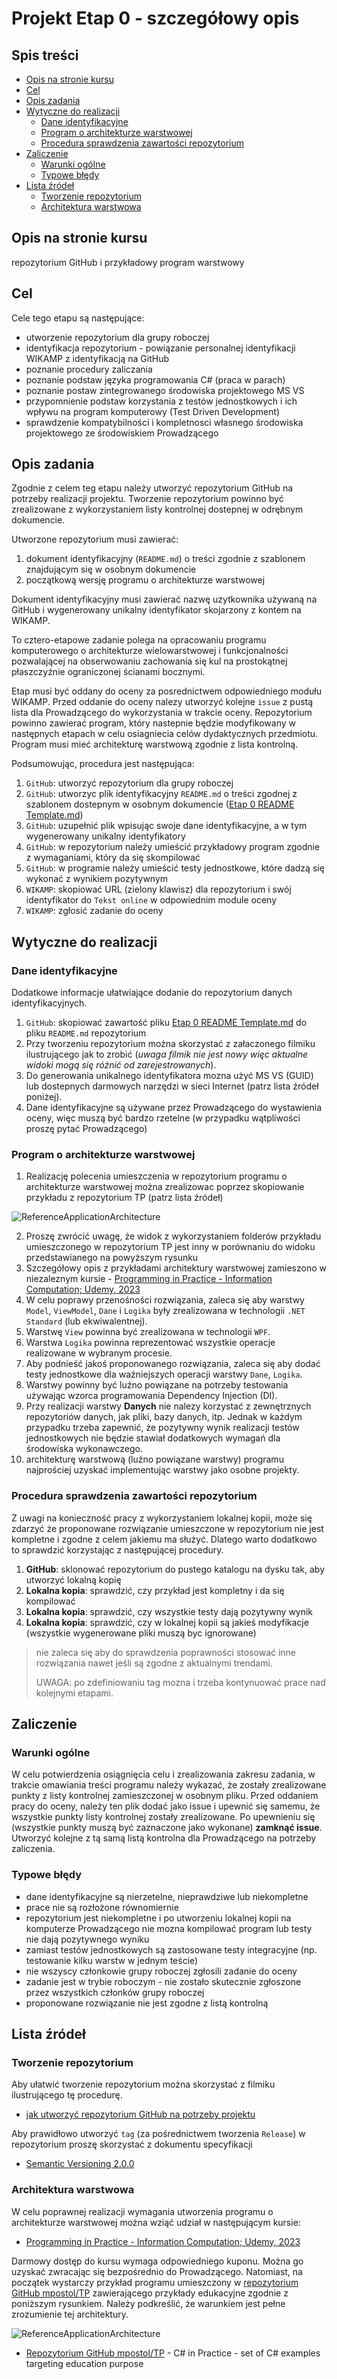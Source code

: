 # Projekt Etap 0 - szczegółowy opis <!-- omit in toc -->

## Spis treści <!-- omit in toc -->

- [Opis na stronie kursu](#opis-na-stronie-kursu)
- [Cel](#cel)
- [Opis zadania](#opis-zadania)
- [Wytyczne do realizacji](#wytyczne-do-realizacji)
  - [Dane identyfikacyjne](#dane-identyfikacyjne)
  - [Program o architekturze warstwowej](#program-o-architekturze-warstwowej)
  - [Procedura sprawdzenia zawartości repozytorium](#procedura-sprawdzenia-zawartości-repozytorium)
- [Zaliczenie](#zaliczenie)
  - [Warunki ogólne](#warunki-ogólne)
  - [Typowe błędy](#typowe-błędy)
- [Lista źródeł](#lista-źródeł)
  - [Tworzenie repozytorium](#tworzenie-repozytorium)
  - [Architektura warstwowa](#architektura-warstwowa)

## Opis na stronie kursu

repozytorium GitHub i przykładowy program warstwowy

## Cel

Cele tego etapu są następujące:

- utworzenie repozytorium dla grupy roboczej
- identyfikacja repozytorium - powiązanie personalnej identyfikacji WIKAMP z identyfikacją na GitHub
- poznanie procedury zaliczania
- poznanie podstaw języka programowania C# (praca w parach)
- poznanie postaw zintegrowanego środowiska projektowego MS VS
- przypomnienie podstaw korzystania z testów jednostkowych i ich wpływu na program  komputerowy (Test Driven Development)
- sprawdzenie kompatybilności i kompletnosci własnego środowiska projektowego ze środowiskiem Prowadzącego

## Opis zadania

Zgodnie z celem teg etapu należy utworzyć repozytorium GitHub na potrzeby realizacji projektu. Tworzenie repozytorium powinno być zrealizowane z wykorzystaniem listy kontrolnej dostepnej w odrębnym dokumencie.

Utworzone repozytorium musi zawierać:

1. dokument identyfikacyjny (`README.md`) o treści zgodnie z szablonem znajdującym się w osobnym dokumencie
2. początkową wersję programu o architekturze warstwowej

Dokument identyfikacyjny musi zawierać nazwę uzytkownika używaną na GitHub i wygenerowany unikalny identyfikator skojarzony z kontem na WIKAMP.

To cztero-etapowe zadanie polega na opracowaniu programu komputerowego o architekturze wielowarstwowej i funkcjonalności pozwalającej na obserwowaniu zachowania się kul na  prostokątnej płaszczyźnie ograniczonej ścianami bocznymi.

Etap musi być oddany do oceny za posrednictwem odpowiedniego modułu WIKAMP. Przed oddanie do oceny nalezy utworzyć kolejne `issue` z pustą lista dla Prowadzącego do wykorzystania w trakcie oceny. Repozytorium powinno zawierać program, który nastepnie będzie modyfikowany w następnych etapach w celu osiagniecia celów dydaktycznych przedmiotu. Program musi mieć architekturę warstwową zgodnie z lista kontrolną.

Podsumowując, procedura jest następująca:

1. `GitHub`: utworzyć repozytorium dla grupy roboczej
1. `GitHub`: utworzyc plik identyfikacyjny `README.md` o treści zgodnej z szablonem dostepnym w osobnym dokumencie ([Etap 0 README Template.md][E0T])
1. `GitHub`: uzupełnić plik wpisując swoje dane identyfikacyjne, a w tym wygenerowany unikalny identyfikatory
1. `GitHub`: w repozytorium należy umieścić przykładowy program zgodnie z wymaganiami, który da się skompilować
1. `GitHub`: w programie należy umieścić testy jednostkowe, które dadzą się wykonać z wynikiem pozytywnym
1. `WIKAMP`: skopiować URL (zielony klawisz) dla repozytorium i swój identyfikator do `Tekst online` w odpowiednim module oceny
1. `WIKAMP`: zgłosić zadanie do oceny

## Wytyczne do realizacji

### Dane identyfikacyjne

Dodatkowe informacje ułatwiające dodanie do repozytorium danych identyfikacyjnych.

1. `GitHub`: skopiować zawartość pliku [Etap 0 README Template.md][E0T] do pliku `README.md` repozytorium
1. Przy tworzeniu repozytorium można skorzystać z załaczonego filmiku ilustrującego jak to zrobić (_uwaga filmik nie jest nowy więc aktualne widoki mogą się różnić od zarejestrowanych_).
1. Do generowania unikalnego identyfikatora mozna użyć MS VS (GUID) lub dostepnych darmowych narzędzi w sieci Internet (patrz lista źródeł poniżej).
1. Dane identyfikacyjne są używane przez Prowadzącego do wystawienia oceny, więc muszą być bardzo rzetelne (w przypadku wątpliwości proszę pytać Prowadzącego)

### Program o architekturze warstwowej

1. Realizację polecenia umieszczenia w repozytorium programu o architekturze warstwowej można zrealizowac poprzez skopiowanie przykładu z repozytorium TP (patrz lista źródeł)

![ReferenceApplicationArchitecture][LA]

2. Proszę zwrócić uwagę, że widok z wykorzystaniem folderów przykładu umieszczonego w repozytorium TP jest inny w porównaniu do widoku przedstawianego na powyższym rysunku
3. Szczegółowy opis z przykładami architektury warstwowej zamieszono w niezaleznym kursie - [Programming in Practice - Information Computation; Udemy, 2023](https://www.udemy.com/course/information-computation/?referralCode=9003E3EF42419C6E6B21)
4. W celu poprawy przenośności rozwiązania, zaleca się aby warstwy `Model`, `ViewModel`, `Dane` i `Logika` były zrealizowana w technologii `.NET Standard` (lub ekwiwalentnej).
5. Warstwę `View` powinna być zrealizowana w technologii `WPF`.
6. Warstwa `Logika` powinna reprezentować wszystkie operacje realizowane w wybranym procesie.
7. Aby podnieść jakoś proponowanego rozwiązania, zaleca się aby dodać testy jednostkowe dla ważniejszych operacji warstwy `Dane`, `Logika`.
8. Warstwy powinny być luźno powiązane na potrzeby testowania używając wzorca programowania Dependency Injection (DI).
9. Przy realizacji warstwy **Danych** nie nalezy korzystać z zewnętrznych repozytoriów danych, jak pliki, bazy danych, itp. Jednak w każdym przypadku trzeba zapewnić, że pozytywny wynik realizacji testów jednostkowych nie będzie stawiał dodatkowych wymagań dla środowiska wykonawczego.
10. architekturę warstwową (luźno powiązane warstwy) programu najprościej uzyskać implementując warstwy jako osobne projekty.

### Procedura sprawdzenia zawartości repozytorium

Z uwagi na konieczność pracy z wykorzystaniem lokalnej kopii, może się zdarzyć że proponowane rozwiązanie umieszczone w repozytorium nie jest kompletne i zgodne z celem jakiemu ma służyć. Dlatego warto dodatkowo to sprawdzić korzystając z następującej procedury.

1. **GitHub**: sklonować repozytorium do pustego katalogu na dysku tak, aby utworzyć lokalną kopię
1. **Lokalna kopia**: sprawdzić, czy przykład jest kompletny i da się kompilować
1. **Lokalna kopia**: sprawdzić, czy wszystkie testy dają pozytywny wynik
1. **Lokalna kopia**: sprawdzić, czy w lokalnej kopii są jakieś modyfikacje (wszystkie wygenerowane pliki muszą byc ignorowane)

> nie zaleca się aby do sprawdzenia poprawności stosować inne rozwiązania nawet jeśli są zgodne z aktualnymi trendami.
>
> UWAGA: po zdefiniowaniu tag mozna i trzeba kontynuować prace nad kolejnymi etapami.

## Zaliczenie

### Warunki ogólne

W celu potwierdzenia osiągnięcia celu i zrealizowania zakresu zadania, w trakcie omawiania treści programu należy wykazać, że zostały zrealizowane punkty z listy kontrolnej zamieszczonej w osobnym pliku. Przed oddaniem pracy do oceny, należy ten plik dodać jako issue i upewnić się samemu, że wszystkie punkty listy kontrolnej zostały zrealizowane. Po upewnieniu się (wszystkie punkty muszą być zaznaczone jako wykonane) **zamknąć issue**. Utworzyć kolejne z tą samą listą kontrolna dla Prowadzącego na potrzeby zaliczenia.

### Typowe błędy

- dane identyfikacyjne są nierzetelne, nieprawdziwe lub niekompletne
- prace nie są rozłożone równomiernie
- repozytorium jest niekompletne i po utworzeniu lokalnej kopii na komputerze Prowadzącego nie mozna kompilować program lub testy nie dają pozytywnego wyniku
- zamiast testów jednostkowych są zastosowane testy integracyjne (np. testowanie kilku warstw w jednym teście)
- nie wszyscy członkowie grupy roboczej zgłosili zadanie do oceny
- zadanie jest w trybie roboczym - nie zostało skutecznie zgłoszone przez wszystkich członków grupy roboczej
- proponowane rozwiązanie nie jest zgodne z listą kontrolną

## Lista źródeł

### Tworzenie repozytorium

Aby ułatwić tworzenie repozytorium można skorzystać z filmiku ilustrującego tę procedurę.

- [jak utworzyć repozytorium GitHub na potrzeby projektu](https://youtu.be/uANd4kfWfVA)

Aby prawidłowo utworzyć `tag` (za pośrednictwem tworzenia `Release`) w repozytorium proszę skorzystać z dokumentu specyfikacji

- [Semantic Versioning 2.0.0][SV]

### Architektura warstwowa

W celu poprawnej realizacji wymagania utworzenia programu o architekturze warstwowej można wziąć udział w następującym kursie:

- [Programming in Practice - Information Computation; Udemy, 2023](https://www.udemy.com/course/information-computation/?referralCode=9003E3EF42419C6E6B21)

Darmowy dostęp do kursu wymaga odpowiedniego kuponu. Można go uzyskać zwracając się bezpośrednio do Prowadzącego. Natomiast, na początek wystarczy przykład programu umieszczony w [repozytorium GitHub mpostol/TP](https://github.com/mpostol/TP) zawierającego przykłady edukacyjne zgodnie z poniższym rysunkiem. Należy podkreślić, że warunkiem jest pełne zrozumienie tej architektury.

![ReferenceApplicationArchitecture][LA]

- [Repozytorium GitHub mpostol/TP](https://github.com/mpostol/TP) - C# in Practice - set of C# examples targeting education purpose

[SV]: https://semver.org/
[LA]: https://ftims.edu.p.lodz.pl/pluginfile.php/278449/mod_resource/content/1/ReferenceApplication.png
[E0T]: https://ftims.edu.p.lodz.pl/pluginfile.php/184472/mod_resource/content/4/Etap%200%20EADME%20Templlate.md
